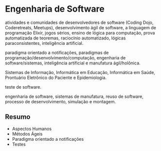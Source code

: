 # Engenharia de Software

atividades e comunidades de desenvolvedores de software (Coding Dojo, Coderetreats, Meetups), desenvolvimento ágil de software, a linguagem de programação Elixir, jogos sérios, ensino de lógica para computação, prova automatizada de teoremas, raciocínio automatizado, lógicas paraconsistentes, inteligência artificial.

 paradigma orientado a notificações, paradigmas de programação/desenvolvimento/computação, engenharia de software/sistemas, inteligência artificial e manufatura ágil/holônica.
 
 Sistemas de Informação, Informática em Educação, Informática em Saúde, Prontuário Eletrônico do Paciente e Epidemiologia.
 
 
 teste de software.
 
  engenharia de software, sistemas de manufatura, reuso de software, processo de desenvolvimento, simulação e montagem.
  
  ## Resumo
   - Aspectos Humanos
   - Métodos Ágeis
   - Paradigma orientado a notificações
   - Testes
